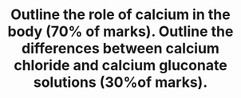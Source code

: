 ---
title: "Outline the role of calcium in the body (70% of marks). Outline the differences between calcium chloride and calcium gluconate solutions (30%of marks)."
entityType: SAQ
exam: PEX
college: CICM
year: 2011
sitting: A
question: 04
passRate: 33
lo:
- "[[J1]]"
- "[[J2a]]"
EC_expectedDomains:
- "The question sought an understanding of the diverse roles of calcium."
EC_errorsCommon:
- "Some candidates spent considerable time in details of one or two roles."
- "Limited marks were awarded for demonstrating knowledge of calcium distribution & homeostasis."
- "Few candidates had a good understanding of the differences between calcium chloride and gluconate."
resources:
- "Textbook of Medical Physiology, Guyton & Hall, Page 462"
- "Pharmacology and Physiology in Anaesthetic Practice, Stoelting, Page 612"
---